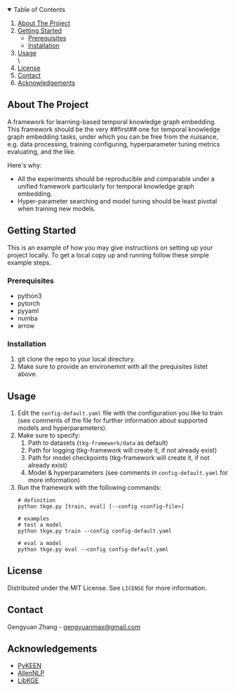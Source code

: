 <!-- TABLE OF CONTENTS -->
<details open="open">
  <summary>Table of Contents</summary>
  <ol>
    <li>
      <a href="#about-the-project">About The Project</a>
    </li>
    <li>
      <a href="#getting-started">Getting Started</a>
      <ul>
        <li><a href="#prerequisites">Prerequisites</a></li>
        <li><a href="#installation">Installation</a></li>
      </ul>
    </li>
    <li><a href="#usage">Usage</a></li>\
    <li><a href="#license">License</a></li>
    <li><a href="#contact">Contact</a></li>
    <li><a href="#acknowledgements">Acknowledgements</a></li>
  </ol>
</details>

<!-- ABOUT THE PROJECT -->
## About The Project

A framework for learning-based temporal knowledge graph embedding. This framework should be the very ##first## one for temporal knowledge graph embedding tasks, 
under which you can be free from the nuisance, e.g. data processing, training configuring, hyperparameter tuning metrics evaluating, and the like.

Here's why:
* All the experiments should be reproducible and comparable under a unified framework particularly for temporal knowledge graph embedding.
* Hyper-parameter searching and model tuning should be least pivotal when training new models.






<!-- GETTING STARTED -->
## Getting Started

This is an example of how you may give instructions on setting up your project locally.
To get a local copy up and running follow these simple example steps.

### Prerequisites

* python3
* pytorch
* pyyaml
* numba
* arrow




### Installation

1. git clone the repo to your local directory.
2. Make sure to provide an environemnt with all the prequisites listet above.


<!-- USAGE EXAMPLES -->
## Usage

1. Edit the `config-default.yaml` file with the configuration you like to train (see comments of the file for further information about supported models and hyperparameters).
2. Make sure to specify:
    1. Path to datasets (`tkg-framework/data` as default)
    2. Path for logging (tkg-framework will create it, if not already exist)
    3. Path for model checkpoints (tkg-framework will create it, if not already exist)
    4. Model & hyperparameters (see comments in `config-default.yaml` for more information)
3. Run the framework with the following commands:
    ```
    # definition
    python tkge.py [train, eval] [--config <config-file>] 
    
    # examples 
    # test a model
    python tkge.py train --config config-default.yaml
    
    # eval a model
    python tkge.py eval --config config-default.yaml
    ```




<!-- LICENSE -->
## License

Distributed under the MIT License. See `LICENSE` for more information.



<!-- CONTACT -->
## Contact

Gengyuan Zhang - gengyuanmax@gmail.com




<!-- ACKNOWLEDGEMENTS -->
## Acknowledgements
* [PyKEEN](https://github.com/pykeen/pykeen)
* [AllenNLP](https://github.com/allenai/allennlp)
* [LibKGE](https://github.com/uma-pi1/kge)
